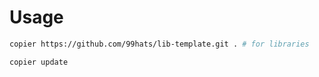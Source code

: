 
# Usage

```sh
copier https://github.com/99hats/lib-template.git . # for libraries

copier update
```